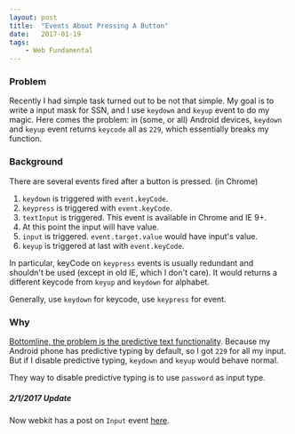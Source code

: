 ```yaml
---
layout: post
title:  "Events About Pressing A Button"
date:   2017-01-19
tags:   
    - Web Fundamental
---
```


### Problem

Recently I had simple task turned out to be not that simple. My goal is to write a input mask for SSN, and I use `keydown` and `keyup` event to do my magic. Here comes the problem: in (some, or all) Android devices, `keydown` and `keyup` event returns `keycode` all as `229`, which essentially breaks my function.

### Background

There are several events fired after a button is pressed. (in Chrome)

1. `keydown` is triggered with `event.keyCode`.
2. `keypress` is triggered with `event.keyCode`.
3. `textInput` is triggered. This event is available in Chrome and IE 9+.
4. At this point the input will have value.
5. `input` is triggered. `event.target.value` would have input's value.
6. `keyup` is triggered at last with `event.keyCode`.

In particular, keyCode on `keypress` events is usually redundant and shouldn't be used (except in old IE, which I don't care). It would returns a different keycode from `keyup` and `keydown` for alphabet.

Generally, use `keydown` for keycode, use `keypress` for event.

### Why
[Bottomline, the problem is the predictive text functionality](https://github.com/RobinHerbots/Inputmask/blob/3.x/README_android.md). Because my Android phone has predictive typing by default, so I got `229` for all my input. But if I disable predictive typing, `keydown` and `keyup` would behave normal. 

They way to disable predictive typing is to use `password` as input type. 


##### 2/1/2017 Update 

Now webkit has a post on `Input` event [here](https://webkit.org/blog/7358/enhanced-editing-with-input-events/).

